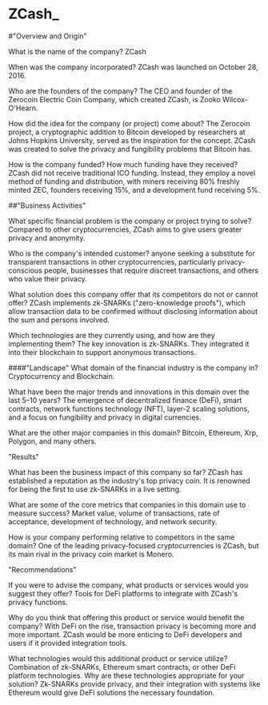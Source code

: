 # ZCash_
#"Overview and Origin"


What is the name of the company?
ZCash

When was the company incorporated?
ZCash was launched on October 28, 2016.

Who are the founders of the company?
The CEO and founder of the Zerocoin Electric Coin Company, which created ZCash, is Zooko Wilcox-O'Hearn.

How did the idea for the company (or project) come about?
The Zerocoin project, a cryptographic addition to Bitcoin developed by researchers at Johns Hopkins University, served as the inspiration for the concept. ZCash was created to solve the privacy and fungibility problems that Bitcoin has.

How is the company funded? How much funding have they received?
ZCash did not receive traditional ICO funding. Instead, they employ a novel method of funding and distribution, with miners receiving 80% freshly minted ZEC, founders receiving 15%, and a development fund receiving 5%.


##"Business Activities"

What specific financial problem is the company or project trying to solve?
Compared to other cryptocurrencies, ZCash aims to give users greater privacy and anonymity.

Who is the company's intended customer?
anyone seeking a substitute for transparent transactions in other cryptocurrencies, particularly privacy-conscious people, businesses that require discreet transactions, and others who value their privacy.

What solution does this company offer that its competitors do not or cannot offer?
ZCash implements zk-SNARKs ("zero-knowledge proofs"), which allow transaction data to be confirmed without disclosing information about the sum and persons involved.

Which technologies are they currently using, and how are they implementing them?
The key innovation is zk-SNARKs. They integrated it into their blockchain to support anonymous transactions.

####"Landscape"
What domain of the financial industry is the company in?
Cryptocurrency and Blockchain.

What have been the major trends and innovations in this domain over the last 5–10 years?
The emergence of decentralized finance (DeFi), smart contracts, network functions technology (NFT), layer-2 scaling solutions, and a focus on fungibility and privacy in digital currencies.

What are the other major companies in this domain?
Bitcoin, Ethereum, Xrp, Polygon, and many others.

"Results"

What has been the business impact of this company so far?
ZCash has established a reputation as the industry's top privacy coin. It is renowned for being the first to use zk-SNARKs in a live setting.

What are some of the core metrics that companies in this domain use to measure success?
Market value, volume of transactions, rate of acceptance, development of technology, and network security.

How is your company performing relative to competitors in the same domain?
One of the leading privacy-focused cryptocurrencies is ZCash, but its main rival in the privacy coin market is Monero.

"Recommendations"

If you were to advise the company, what products or services would you suggest they offer?
Tools for DeFi platforms to integrate with ZCash's privacy functions.

Why do you think that offering this product or service would benefit the company?
With DeFi on the rise, transaction privacy is becoming more and more important. ZCash would be more enticing to DeFi developers and users if it provided integration tools.

What technologies would this additional product or service utilize?
Combination of zk-SNARKs, Ethereum smart contracts, or other DeFi platform technologies.
Why are these technologies appropriate for your solution?
Zk-SNARKs provide privacy, and their integration with systems like Ethereum would give DeFi solutions the necessary foundation.


